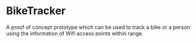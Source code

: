 BikeTracker
===========

A proof of concept prototype which can be used to track a bike or a person using the information of Wifi access points within range.
